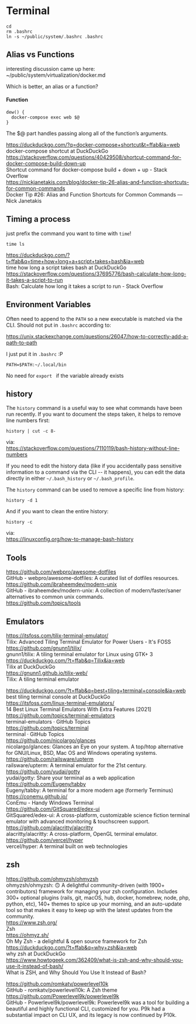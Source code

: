 # Terminal

```
cd
rm .bashrc
ln -s ~/public/system/.bashrc .bashrc
```


## Alias vs Functions

interesting discussion came up here:  
~/public/system/virtualization/docker.md

Which is better, an alias or a function? 

#### Function

```
dew() {
  docker-compose exec web $@
}
```

The $@ part handles passing along all of the function’s arguments. 

https://duckduckgo.com/?q=docker-compose+shortcut&t=ffab&ia=web  
docker-compose shortcut at DuckDuckGo  
https://stackoverflow.com/questions/40429508/shortcut-command-for-docker-compose-build-down-up  
Shortcut command for docker-compose build + down + up - Stack Overflow  
https://nickjanetakis.com/blog/docker-tip-26-alias-and-function-shortcuts-for-common-commands  
Docker Tip #26: Alias and Function Shortcuts for Common Commands — Nick Janetakis  
  
## Timing a process

just prefix the command you want to time with `time`!

```
time ls
```

https://duckduckgo.com/?t=ffab&q=time+how+long+a+script+takes+bash&ia=web  
time how long a script takes bash at DuckDuckGo  
https://stackoverflow.com/questions/37695776/bash-calculate-how-long-it-takes-a-script-to-run  
Bash: Calculate how long it takes a script to run - Stack Overflow  

## Environment Variables

Often need to append to the `PATH` so a new executable is matched via the CLI. Should not put in `.bashrc` according to:

https://unix.stackexchange.com/questions/26047/how-to-correctly-add-a-path-to-path

I just put it in `.bashrc` :P

```
PATH=$PATH:~/.local/bin
```

No need for `export ` if the variable already exists

## history

The `history` command is a useful way to see what commands have been run recently. If you want to document the steps taken, it helps to remove line numbers first:

```
history | cut -c 8-
```

via:  
https://stackoverflow.com/questions/7110119/bash-history-without-line-numbers  

If you need to edit the history data (like if you accidentally pass sensitive information to a command via the CLI -- it happens), you can edit the data directly in either `~/.bash_history` or `~/.bash_profile`.

The `history` command can be used to remove a specific line from history:

```
history -d 1
```

And if you want to clean the entire history:

```
history -c
```

via:  
https://linuxconfig.org/how-to-manage-bash-history  


## Tools

https://github.com/webpro/awesome-dotfiles  
GitHub - webpro/awesome-dotfiles: A curated list of dotfiles resources.  
https://github.com/ibraheemdev/modern-unix  
GitHub - ibraheemdev/modern-unix: A collection of modern/faster/saner alternatives to common unix commands.  
https://github.com/topics/tools

## Emulators

https://itsfoss.com/tilix-terminal-emulator/  
Tilix: Advanced Tiling Terminal Emulator for Power Users - It's FOSS  
https://github.com/gnunn1/tilix/  
gnunn1/tilix: A tiling terminal emulator for Linux using GTK+ 3  
https://duckduckgo.com/?t=ffab&q=Tilix&ia=web  
Tilix at DuckDuckGo  
https://gnunn1.github.io/tilix-web/  
Tilix: A tiling terminal emulator  


https://duckduckgo.com/?t=ffab&q=best+tiling+terminal+console&ia=web  
best tiling terminal console at DuckDuckGo  
https://itsfoss.com/linux-terminal-emulators/  
14 Best Linux Terminal Emulators With Extra Features [2021]  
https://github.com/topics/terminal-emulators  
terminal-emulators · GitHub Topics  
https://github.com/topics/terminal  
terminal · GitHub Topics  
https://github.com/nicolargo/glances  
nicolargo/glances: Glances an Eye on your system. A top/htop alternative for GNU/Linux, BSD, Mac OS and Windows operating systems.  
https://github.com/railsware/upterm  
railsware/upterm: A terminal emulator for the 21st century.  
https://github.com/yudai/gotty  
yudai/gotty: Share your terminal as a web application  
https://github.com/Eugeny/tabby  
Eugeny/tabby: A terminal for a more modern age (formerly Terminus)  
https://conemu.github.io/  
ConEmu - Handy Windows Terminal  
https://github.com/GitSquared/edex-ui  
GitSquared/edex-ui: A cross-platform, customizable science fiction terminal emulator with advanced monitoring & touchscreen support.  
https://github.com/alacritty/alacritty  
alacritty/alacritty: A cross-platform, OpenGL terminal emulator.  
https://github.com/vercel/hyper  
vercel/hyper: A terminal built on web technologies  



## zsh

https://github.com/ohmyzsh/ohmyzsh  
ohmyzsh/ohmyzsh: 🙃 A delightful community-driven (with 1900+ contributors) framework for managing your zsh configuration. Includes 300+ optional plugins (rails, git, macOS, hub, docker, homebrew, node, php, python, etc), 140+ themes to spice up your morning, and an auto-update tool so that makes it easy to keep up with the latest updates from the community.  
https://www.zsh.org/  
Zsh  
https://ohmyz.sh/  
Oh My Zsh - a delightful & open source framework for Zsh  
https://duckduckgo.com/?t=ffab&q=why+zsh&ia=web  
why zsh at DuckDuckGo  
https://www.howtogeek.com/362409/what-is-zsh-and-why-should-you-use-it-instead-of-bash/  
What is ZSH, and Why Should You Use It Instead of Bash?  

https://github.com/romkatv/powerlevel10k  
GitHub - romkatv/powerlevel10k: A Zsh theme  
https://github.com/Powerlevel9k/powerlevel9k  
GitHub - Powerlevel9k/powerlevel9k: Powerlevel9k was a tool for building a beautiful and highly functional CLI, customized for you. P9k had a substantial impact on CLI UX, and its legacy is now continued by P10k.  
